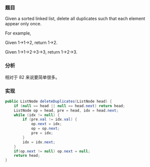 ### 题目

Given a sorted linked list, delete all duplicates such that each element appear only once.

For example,

Given 1->1->2, return 1->2.

Given 1->1->2->3->3, return 1->2->3.

### 分析

相对于 82 来说要简单很多。

### 实现

```java
public ListNode deleteDuplicates(ListNode head) {
    if (null == head || null == head.next) return head;
    ListNode op = head, pre = head, idx = head.next;
    while (idx != null) {
        if (pre.val != idx.val) {
            op.next = idx;
            op = op.next;
            pre = idx;
        }
        idx = idx.next;
    }
    if(op.next != null) op.next = null;
    return head;
}
```